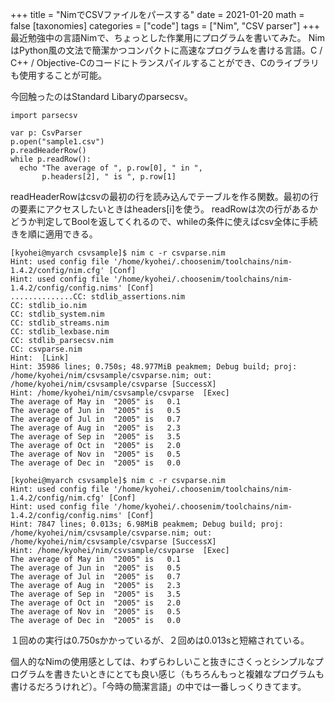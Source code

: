 +++
title = "NimでCSVファイルをパースする" 
date = 2021-01-20
math = false
[taxonomies]
categories = ["code"]
tags = ["Nim", "CSV parser"]
+++
最近勉強中の言語Nimで、ちょっとした作業用にプログラムを書いてみた。
NimはPython風の文法で簡潔かつコンパクトに高速なプログラムを書ける言語。C / C++ / Objective-Cのコードにトランスパイルすることができ、Cのライブラリも使用することが可能。

今回触ったのはStandard Libaryのparsecsv。

```
import parsecsv

var p: CsvParser
p.open("sample1.csv")
p.readHeaderRow()
while p.readRow():
  echo "The average of ", p.row[0], " in ", 
       p.headers[2], " is ", p.row[1]
```

readHeaderRowはcsvの最初の行を読み込んでテーブルを作る関数。最初の行の要素にアクセスしたいときはheaders[i]を使う。
readRowは次の行があるかどうか判定してBoolを返してくれるので、whileの条件に使えばcsv全体に手続きを順に適用できる。

```
[kyohei@myarch csvsample]$ nim c -r csvparse.nim
Hint: used config file '/home/kyohei/.choosenim/toolchains/nim-1.4.2/config/nim.cfg' [Conf]
Hint: used config file '/home/kyohei/.choosenim/toolchains/nim-1.4.2/config/config.nims' [Conf]
..............CC: stdlib_assertions.nim
CC: stdlib_io.nim
CC: stdlib_system.nim
CC: stdlib_streams.nim
CC: stdlib_lexbase.nim
CC: stdlib_parsecsv.nim
CC: csvparse.nim
Hint:  [Link]
Hint: 35986 lines; 0.750s; 48.977MiB peakmem; Debug build; proj: /home/kyohei/nim/csvsample/csvparse.nim; out: /home/kyohei/nim/csvsample/csvparse [SuccessX]
Hint: /home/kyohei/nim/csvsample/csvparse  [Exec]
The average of May in  "2005" is   0.1
The average of Jun in  "2005" is   0.5
The average of Jul in  "2005" is   0.7
The average of Aug in  "2005" is   2.3
The average of Sep in  "2005" is   3.5
The average of Oct in  "2005" is   2.0
The average of Nov in  "2005" is   0.5
The average of Dec in  "2005" is   0.0

[kyohei@myarch csvsample]$ nim c -r csvparse.nim
Hint: used config file '/home/kyohei/.choosenim/toolchains/nim-1.4.2/config/nim.cfg' [Conf]
Hint: used config file '/home/kyohei/.choosenim/toolchains/nim-1.4.2/config/config.nims' [Conf]
Hint: 7847 lines; 0.013s; 6.98MiB peakmem; Debug build; proj: /home/kyohei/nim/csvsample/csvparse.nim; out: /home/kyohei/nim/csvsample/csvparse [SuccessX]
Hint: /home/kyohei/nim/csvsample/csvparse  [Exec]
The average of May in  "2005" is   0.1
The average of Jun in  "2005" is   0.5
The average of Jul in  "2005" is   0.7
The average of Aug in  "2005" is   2.3
The average of Sep in  "2005" is   3.5
The average of Oct in  "2005" is   2.0
The average of Nov in  "2005" is   0.5
The average of Dec in  "2005" is   0.0
```

１回めの実行は0.750sかかっているが、２回めは0.013sと短縮されている。

個人的なNimの使用感としては、わずらわしいこと抜きにさくっとシンプルなプログラムを書きたいときにとても良い感じ（もちろんもっと複雑なプログラムも書けるだろうけれど）。「今時の簡潔言語」の中では一番しっくりきてます。